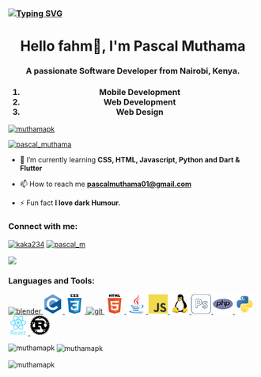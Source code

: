 ### [![Typing SVG](https://readme-typing-svg.herokuapp.com?font=Fira+Code&pause=1000&width=435&lines=A+Zealous+frontend+developer)](https://git.io/typing-svg)



<h1 align="center">Hello fahm👋, I'm Pascal Muthama</h1>
<h3 align="center">A passionate Software Developer from Nairobi, Kenya.</h3>
<h3 align="center"><ol><li>Mobile Development</li>
                      <li>Web Development</li>
                      <li>Web Design</li>
</ol></h3>

<p align="left"> <a href="https://github.com/ryo-ma/github-profile-trophy"><img src="https://github-profile-trophy.vercel.app/?username=muthamapk" alt="muthamapk" /></a> </p>

<p align="left"> <a href="https://twitter.com/pascal_muthama" target="blank"><img src="https://img.shields.io/twitter/follow/pascal_muthama?logo=twitter&style=for-the-badge" alt="pascal_muthama" /></a> </p>

- 🌱 I’m currently learning **CSS, HTML, Javascript, Python and Dart & Flutter**

- 📫 How to reach me **pascalmuthama01@gmail.com**

- ⚡ Fun fact **I love dark Humour.**

<h3 align="left">Connect with me:</h3>
<p align="left">
<a href="https://twitter.com/kaka234" target="blank"><img align="center" src="https://raw.githubusercontent.com/rahuldkjain/github-profile-readme-generator/master/src/images/icons/Social/twitter.svg" alt="kaka234" height="30" width="40" /></a>
<a href="https://instagram.com/pascal_m" target="blank"><img align="center" src="https://raw.githubusercontent.com/rahuldkjain/github-profile-readme-generator/master/src/images/icons/Social/instagram.svg" alt="pascal_m" height="30" width="40" /></a>
</p>
<p><img align="center" src="https://media3.giphy.com/media/khr2lS27v92PQPD3oa/giphy.gif?cid=ecf05e473rc745ig7k9egbranoyfs4xeg9qef5ncc05auw4l&ep=v1_gifs_search&rid=giphy.gif&ct=g.gif"</p>
<h3 align="left">Languages and Tools:</h3>
<p align="left"> <a href="https://www.blender.org/" target="_blank" rel="noreferrer"> <img src="https://download.blender.org/branding/community/blender_community_badge_white.svg" alt="blender" width="40" height="40"/> </a> <a href="https://www.cprogramming.com/" target="_blank" rel="noreferrer"> <img src="https://raw.githubusercontent.com/devicons/devicon/master/icons/c/c-original.svg" alt="c" width="40" height="40"/> </a> <a href="https://www.w3schools.com/css/" target="_blank" rel="noreferrer"> <img src="https://raw.githubusercontent.com/devicons/devicon/master/icons/css3/css3-original-wordmark.svg" alt="css3" width="40" height="40"/> </a> <a href="https://git-scm.com/" target="_blank" rel="noreferrer"> <img src="https://www.vectorlogo.zone/logos/git-scm/git-scm-icon.svg" alt="git" width="40" height="40"/> </a> <a href="https://www.w3.org/html/" target="_blank" rel="noreferrer"> <img src="https://raw.githubusercontent.com/devicons/devicon/master/icons/html5/html5-original-wordmark.svg" alt="html5" width="40" height="40"/> </a> <a href="https://www.java.com" target="_blank" rel="noreferrer"> <img src="https://raw.githubusercontent.com/devicons/devicon/master/icons/java/java-original.svg" alt="java" width="40" height="40"/> </a> <a href="https://developer.mozilla.org/en-US/docs/Web/JavaScript" target="_blank" rel="noreferrer"> <img src="https://raw.githubusercontent.com/devicons/devicon/master/icons/javascript/javascript-original.svg" alt="javascript" width="40" height="40"/> </a> <a href="https://www.linux.org/" target="_blank" rel="noreferrer"> <img src="https://raw.githubusercontent.com/devicons/devicon/master/icons/linux/linux-original.svg" alt="linux" width="40" height="40"/> </a> <a href="https://www.photoshop.com/en" target="_blank" rel="noreferrer"> <img src="https://raw.githubusercontent.com/devicons/devicon/master/icons/photoshop/photoshop-line.svg" alt="photoshop" width="40" height="40"/> </a> <a href="https://www.php.net" target="_blank" rel="noreferrer"> <img src="https://raw.githubusercontent.com/devicons/devicon/master/icons/php/php-original.svg" alt="php" width="40" height="40"/> </a> <a href="https://www.python.org" target="_blank" rel="noreferrer"> <img src="https://raw.githubusercontent.com/devicons/devicon/master/icons/python/python-original.svg" alt="python" width="40" height="40"/> </a> <a href="https://reactjs.org/" target="_blank" rel="noreferrer"> <img src="https://raw.githubusercontent.com/devicons/devicon/master/icons/react/react-original-wordmark.svg" alt="react" width="40" height="40"/> </a> <a href="https://www.rust-lang.org" target="_blank" rel="noreferrer"> <img src="https://raw.githubusercontent.com/devicons/devicon/master/icons/rust/rust-plain.svg" alt="rust" width="40" height="40"/> </a> </p>

<p><img align="left" src="https://github-readme-stats.vercel.app/api/top-langs?username=muthamapk&show_icons=true&locale=en&layout=compact" alt="muthamapk" /></p>

<p>&nbsp;<img align="center" src="https://github-readme-stats.vercel.app/api?username=muthamapk&show_icons=true&locale=en" alt="muthamapk" /></p>

<p><img align="center" src="https://github-readme-streak-stats.herokuapp.com/?user=muthamapk&" alt="muthamapk" /></p>
